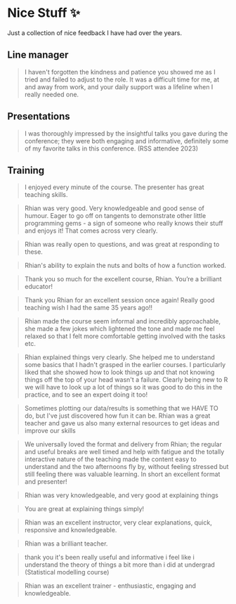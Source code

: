 # Nice Stuff :sparkles:

Just a collection of nice feedback I have had over the years.

## Line manager

>  I haven't forgotten the kindness and patience you showed me as I tried and failed to adjust to the role. It was a difficult time for me, at and away from work, and your daily support was a lifeline when I really needed one.

## Presentations

> I was thoroughly impressed by the insightful talks you gave during the conference; they were both engaging and informative, definitely some of my favorite talks in this conference.  (RSS attendee 2023)

## Training

> I enjoyed every minute of the course. The presenter has great teaching skills.


> Rhian was very good. Very knowledgeable and good sense of humour. Eager to go off on tangents to demonstrate other little programming gems - a sign of someone who really knows their stuff and enjoys it! That comes across very clearly.


> Rhian was really open to questions, and was great at responding to these.


> Rhian's ability to explain the nuts and bolts of how a function worked.


> Thank you so much for the excellent course, Rhian. You’re a brilliant educator!


> Thank you Rhian for an excellent session once again! Really good teaching wish I had the same 35 years ago!!


> Rhian made the course seem informal and incredibly approachable, she made a few jokes which lightened the tone and made me feel relaxed so that I felt more comfortable getting involved with the tasks etc.


> Rhian explained things very clearly. She helped me to understand some basics that I hadn't grasped in the earlier courses. I particularly liked that she showed how to look things up and that not knowing things off the top of your head wasn't a failure. Clearly being new to R we will have to look up a lot of things so it was good to do this in the practice, and to see an expert doing it too!


> Sometimes plotting our data/results is something that we HAVE TO do, but I've just discovered how fun it can be. Rhian was a great teacher and gave us also many external resources to get ideas and improve our skills

> We universally loved the format and delivery from Rhian; the regular and useful breaks are well timed and help with fatigue and the totally interactive nature of the teaching made the content easy to understand and the two afternoons fly by, without feeling stressed but still feeling there was valuable learning. In short an excellent format and presenter!

> Rhian was very knowledgeable, and very good at explaining things

> You are great at explaining things simply!

> Rhian was an excellent instructor, very clear explanations, quick, responsive and knowledgeable.


> Rhian was a brilliant teacher.

> thank you it's been really useful and informative i feel like i understand the theory of things a bit more than i did at undergrad (Statistical modelling course)

> Rhian was an excellent trainer - enthusiastic, engaging and knowledgeable.



